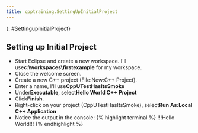 ```yaml
---
title: cpptraining.SettingUpInitialProject
---
```

{: #SettingupInitialProject}
## Setting up Initial Project
* Start Eclipse and create a new workspace. I'll use**c:\workspaces\firstexample** for my workspace.
* Close the welcome screen.
* Create a new C++ project (File:New:C++ Project). 
* Enter a name, I'll use**CppUTestHasItsSmoke**
* Under**Executable**, select**Hello World C++ Project**
* Click**Finish**.
* Right-click on your project (CppUTestHasItsSmoke), select**Run As:Local C++ Application**
* Notice the output in the console:
{% highlight terminal %}
!!!Hello World!!!
{% endhighlight %}

